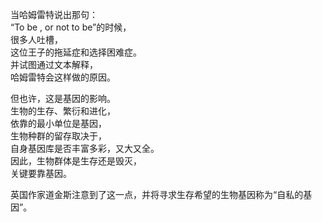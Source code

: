 当哈姆雷特说出那句：  
“To be , or not to be”的时候，  
很多人吐槽，  
这位王子的拖延症和选择困难症。  
并试图通过文本解释，  
哈姆雷特会这样做的原因。

但也许，这是基因的影响。  
生物的生存、繁衍和进化，  
依靠的最小单位是基因，  
生物种群的留存取决于，  
自身基因库是否丰富多彩，又大又全。  
因此，生物群体是生存还是毁灭，  
关键要靠基因。  

英国作家道金斯注意到了这一点，并将寻求生存希望的生物基因称为“自私的基因”。
